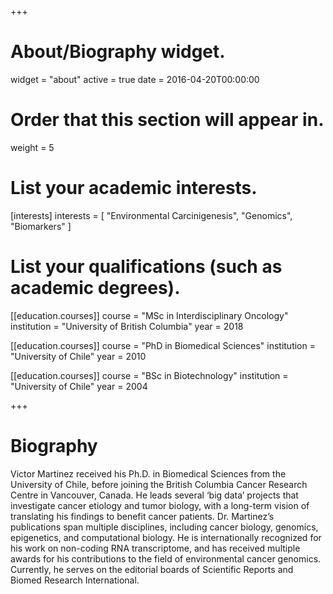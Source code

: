 +++
# About/Biography widget.
widget = "about"
active = true
date = 2016-04-20T00:00:00

# Order that this section will appear in.
weight = 5

# List your academic interests.
[interests]
  interests = [
    "Environmental Carcinigenesis",
    "Genomics",
    "Biomarkers"
  ]

# List your qualifications (such as academic degrees).

[[education.courses]]
  course = "MSc in Interdisciplinary Oncology"
  institution = "University of British Columbia"
  year = 2018  
  
[[education.courses]]
  course = "PhD in Biomedical Sciences"
  institution = "University of Chile"
  year = 2010

[[education.courses]]
  course = "BSc in Biotechnology"
  institution = "University of Chile"
  year = 2004
 
+++

# Biography

Victor Martinez received his Ph.D. in Biomedical Sciences from the University of Chile, before joining the British Columbia Cancer Research Centre in Vancouver, Canada. He leads several ‘big data’ projects that investigate cancer etiology and tumor biology, with a long-term vision of translating his findings to benefit cancer patients. Dr. Martinez’s publications span multiple disciplines, including cancer biology, genomics, epigenetics, and computational biology.  He is internationally recognized for his work on non-coding RNA transcriptome, and has received multiple awards for his contributions to the field of environmental cancer genomics.  Currently, he serves on the editorial boards of Scientific Reports and Biomed Research International.
